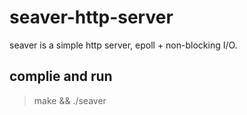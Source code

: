 # seaver-http-server
seaver is a simple http server, epoll + non-blocking I/O. 

## complie and run
> make && ./seaver
